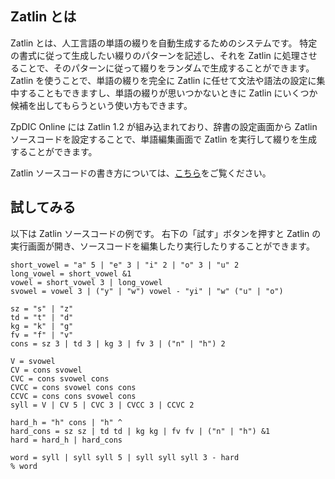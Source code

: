 <!-- title: Zatlin とは -->


## Zatlin とは
Zatlin とは、人工言語の単語の綴りを自動生成するためのシステムです。
特定の書式に従って生成したい綴りのパターンを記述し、それを Zatlin に処理させることで、そのパターンに従って綴りをランダムで生成することができます。
Zatlin を使うことで、単語の綴りを完全に Zatlin に任せて文法や語法の設定に集中することもできますし、単語の綴りが思いつかないときに Zatlin にいくつか候補を出してもらうという使い方もできます。

ZpDIC Online には Zatlin 1.2 が組み込まれており、辞書の設定画面から Zatlin ソースコードを設定することで、単語編集画面で Zatlin を実行して綴りを生成することができます。

Zatlin ソースコードの書き方については、[こちら](./introduction)をご覧ください。

## 試してみる
以下は Zatlin ソースコードの例です。
右下の「試す」ボタンを押すと Zatlin の実行画面が開き、ソースコードを編集したり実行したりすることができます。
```zatlin-try
short_vowel = "a" 5 | "e" 3 | "i" 2 | "o" 3 | "u" 2
long_vowel = short_vowel &1
vowel = short_vowel 3 | long_vowel
svowel = vowel 3 | ("y" | "w") vowel - "yi" | "w" ("u" | "o")

sz = "s" | "z"
td = "t" | "d"
kg = "k" | "g"
fv = "f" | "v"
cons = sz 3 | td 3 | kg 3 | fv 3 | ("n" | "h") 2

V = svowel
CV = cons svowel
CVC = cons svowel cons
CVCC = cons svowel cons cons
CCVC = cons cons svowel cons
syll = V | CV 5 | CVC 3 | CVCC 3 | CCVC 2

hard_h = "h" cons | "h" ^
hard_cons = sz sz | td td | kg kg | fv fv | ("n" | "h") &1
hard = hard_h | hard_cons

word = syll | syll syll 5 | syll syll syll 3 - hard
% word
```